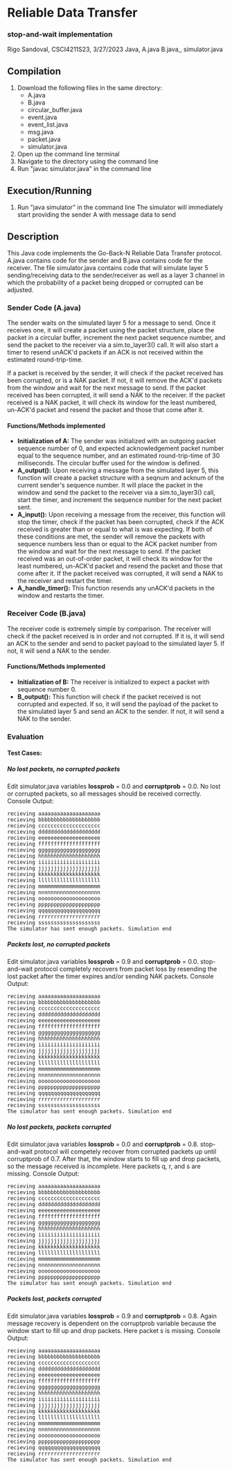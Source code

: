 # Reliable Data Transfer
### stop-and-wait implementation

Rigo Sandoval, CSCI4211S23, 3/27/2023
Java, A.java B.java,, simulator.java

## Compilation
1. Download the following files in the same directory:
    - A.java
    - B.java
    - circular_buffer.java
    - event.java
    - event_list.java
    - msg.java
    - packet.java
    - simulator.java
2. Open up the command line terminal
3. Navigate to the directory using the command line
4. Run "javac simulator.java" in the command line

## Execution/Running
1. Run "java simulator" in the command line
The simulator will immediately start providing the sender A with message data to send

## Description
This Java code implements the Go-Back-N Reliable Data Transfer protocol. A.java contains code for the sender and B.java contains code for the receiver. The file simulator.java contains code that will simulate layer 5 sending/receiving data to the sender/receiver as well as a layer 3 channel in which the probability of a packet being dropped or corrupted can be adjusted.

### Sender Code (A.java)
The sender waits on the simulated layer 5 for a message to send. Once it receives one, it will create a packet using the packet structure, place the packet in a circular buffer, increment the next packet sequence number, and send the packet to the receiver via a sim.to_layer3() call. It will also start a timer to resend unACK'd packets if an ACK is not received within the estimated round-trip-time.

If a packet is received by the sender, it will check if the packet received has been corrupted, or is a NAK packet. If not, it will remove the ACK'd packets from the window and wait for the next message to send. If the packet received has been corrupted, it will send a NAK to the receiver. If the packet received is a NAK packet, it will check its window for the least numbered, un-ACK'd packet and resend the packet and those that come after it.

#### Functions/Methods implemented
- **Initialization of A:**
    The sender was initialized with an outgoing packet sequence number of 0, and expected acknowledgement packet number equal to the sequence number, and an estimated round-trip-time of 30 milliseconds. The circular buffer used for the window is defined.
- **A_output():**
    Upon receiving a message from the simulated layer 5, this function will create a packet structure with a seqnum and acknum of the current sender's sequence number. It will place the packet in the window and send the packet to the receiver via a sim.to_layer3() call, start the timer, and increment the sequence number for the next packet sent.
- **A_input():**
    Upon receiving a message from the receiver, this function will stop the timer, check if the packet has been corrupted, check if the ACK received is greater than or equal to what is was expecting. If both of these conditions are met, the sender will remove the packets with sequence numbers less than or equal to the ACK packet number from the window and wait for the next message to send. If the packet received was an out-of-order packet, it will check its window for the least numbered, un-ACK'd packet and resend the packet and those that come after it. If the packet received was corrupted, it will send a NAK to the receiver and restart the timer.
- **A_handle_timer():**
    This function resends any unACK'd packets in the window and restarts the timer.

### Receiver Code (B.java)
The receiver code is extremely simple by comparison. The receiver will check if the packet received is in order and not corrupted. If it is, it will send an ACK to the sender and send to packet payload to the simulated layer 5. If not, it will send a NAK to the sender.

#### Functions/Methods implemented
- **Initialization of B:**
    The receiver is initialized to expect a packet with sequence number 0.
- **B_output():**
    This function will check if the packet received is not corrupted and expected. If so, it will send the payload of the packet to the simulated layer 5 and send an ACK to the sender. If not, it will send a NAK to the sender.

### Evaluation
#### Test Cases:
##### No lost packets, no corrupted packets
Edit simulator.java variables **lossprob** = 0.0 and **corruptprob** = 0.0.
No lost or corrupted packets, so all messages should be received correctly.
Console Output:

    recieving aaaaaaaaaaaaaaaaaaaa
    recieving bbbbbbbbbbbbbbbbbbbb
    recieving cccccccccccccccccccc
    recieving dddddddddddddddddddd
    recieving eeeeeeeeeeeeeeeeeeee
    recieving ffffffffffffffffffff
    recieving gggggggggggggggggggg
    recieving hhhhhhhhhhhhhhhhhhhh
    recieving iiiiiiiiiiiiiiiiiiii
    recieving jjjjjjjjjjjjjjjjjjjj
    recieving kkkkkkkkkkkkkkkkkkkk
    recieving llllllllllllllllllll
    recieving mmmmmmmmmmmmmmmmmmmm
    recieving nnnnnnnnnnnnnnnnnnnn
    recieving oooooooooooooooooooo
    recieving pppppppppppppppppppp
    recieving qqqqqqqqqqqqqqqqqqqq
    recieving rrrrrrrrrrrrrrrrrrrr
    recieving ssssssssssssssssssss
    The simulator has sent enough packets. Simulation end

##### Packets lost, no corrupted packets
Edit simulator.java variables **lossprob** = 0.9 and **corruptprob** = 0.0.
stop-and-wait protocol completely recovers from packet loss by resending the lost packet after the timer expires and/or sending NAK packets.
Console Output:

    recieving aaaaaaaaaaaaaaaaaaaa
    recieving bbbbbbbbbbbbbbbbbbbb
    recieving cccccccccccccccccccc
    recieving dddddddddddddddddddd
    recieving eeeeeeeeeeeeeeeeeeee
    recieving ffffffffffffffffffff
    recieving gggggggggggggggggggg
    recieving hhhhhhhhhhhhhhhhhhhh
    recieving iiiiiiiiiiiiiiiiiiii
    recieving jjjjjjjjjjjjjjjjjjjj
    recieving kkkkkkkkkkkkkkkkkkkk
    recieving llllllllllllllllllll
    recieving mmmmmmmmmmmmmmmmmmmm
    recieving nnnnnnnnnnnnnnnnnnnn
    recieving oooooooooooooooooooo
    recieving pppppppppppppppppppp
    recieving qqqqqqqqqqqqqqqqqqqq
    recieving rrrrrrrrrrrrrrrrrrrr
    recieving ssssssssssssssssssss
    The simulator has sent enough packets. Simulation end

##### No lost packets, packets corrupted
Edit simulator.java variables **lossprob** = 0.0 and **corruptprob** = 0.8.
stop-and-wait protocol will competely recover from corrupted packets up until corruptprob of 0.7. After that, the window starts to fill up and drop packets, so the message received is incomplete. Here packets q, r, and s are missing.
Console Output:

    recieving aaaaaaaaaaaaaaaaaaaa
    recieving bbbbbbbbbbbbbbbbbbbb
    recieving cccccccccccccccccccc
    recieving dddddddddddddddddddd
    recieving eeeeeeeeeeeeeeeeeeee
    recieving ffffffffffffffffffff
    recieving gggggggggggggggggggg
    recieving hhhhhhhhhhhhhhhhhhhh
    recieving iiiiiiiiiiiiiiiiiiii
    recieving jjjjjjjjjjjjjjjjjjjj
    recieving kkkkkkkkkkkkkkkkkkkk
    recieving llllllllllllllllllll
    recieving mmmmmmmmmmmmmmmmmmmm
    recieving nnnnnnnnnnnnnnnnnnnn
    recieving oooooooooooooooooooo
    recieving pppppppppppppppppppp
    The simulator has sent enough packets. Simulation end

##### Packets lost, packets corrupted
Edit simulator.java variables **lossprob** = 0.9 and **corruptprob** = 0.8.
Again message recovery is dependent on the corruptprob variable because the window start to fill up and drop packets. Here packet s is missing.
Console Output:

    recieving aaaaaaaaaaaaaaaaaaaa
    recieving bbbbbbbbbbbbbbbbbbbb
    recieving cccccccccccccccccccc
    recieving dddddddddddddddddddd
    recieving eeeeeeeeeeeeeeeeeeee
    recieving ffffffffffffffffffff
    recieving gggggggggggggggggggg
    recieving hhhhhhhhhhhhhhhhhhhh
    recieving iiiiiiiiiiiiiiiiiiii
    recieving jjjjjjjjjjjjjjjjjjjj
    recieving kkkkkkkkkkkkkkkkkkkk
    recieving llllllllllllllllllll
    recieving mmmmmmmmmmmmmmmmmmmm
    recieving nnnnnnnnnnnnnnnnnnnn
    recieving oooooooooooooooooooo
    recieving pppppppppppppppppppp
    recieving qqqqqqqqqqqqqqqqqqqq
    recieving rrrrrrrrrrrrrrrrrrrr
    The simulator has sent enough packets. Simulation end
